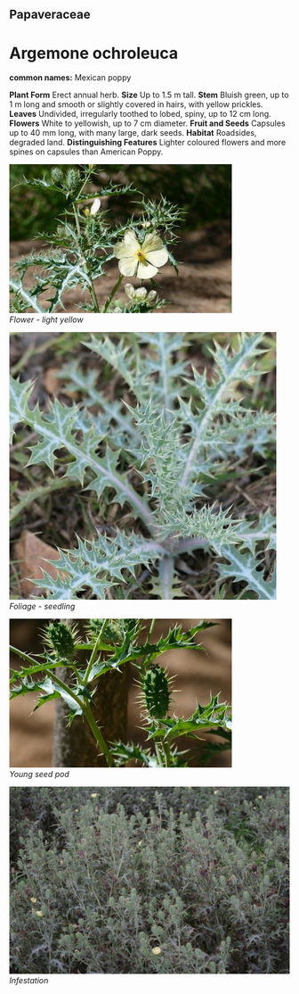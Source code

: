 ## Papaveraceae
# Argemone ochroleuca
**common names:** Mexican poppy

**Plant Form** Erect annual herb. **Size** Up to 1.5 m tall. **Stem** Bluish green, up to 1 m long and smooth or slightly covered in hairs, with yellow prickles. **Leaves** Undivided, irregularly toothed to lobed, spiny, up to 12 cm long. **Flowers** White to yellowish, up to 7 cm diameter. **Fruit and Seeds** Capsules up to 40 mm long, with many large, dark seeds. **Habitat** Roadsides, degraded land. **Distinguishing Features** Lighter coloured flowers and more spines on capsules than American Poppy.


![Flower - light yellow](5360_P6860155.jpg)  
 *Flower - light yellow* 

![Foliage - seedling](105387_P1245594.jpg)  
 *Foliage - seedling* 

![Young seed pod](5369_P6860164.jpg)  
 *Young seed pod* 

![Infestation](5044_IMGP5939.jpg)  
 *Infestation* 

